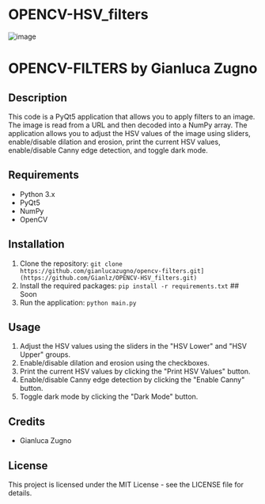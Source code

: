 # OPENCV-HSV_filters

![image](https://github.com/Gianlz/OPENCV-HSV_filters/assets/67298422/283ee081-2ff5-4ebe-99dd-26683553417d)

# OPENCV-FILTERS by Gianluca Zugno

## Description
This code is a PyQt5 application that allows you to apply filters to an image. The image is read from a URL and then decoded into a NumPy array. The application allows you to adjust the HSV values of the image using sliders, enable/disable dilation and erosion, print the current HSV values, enable/disable Canny edge detection, and toggle dark mode.

## Requirements
- Python 3.x
- PyQt5
- NumPy
- OpenCV

## Installation
1. Clone the repository: `git clone https://github.com/gianlucazugno/opencv-filters.git](https://github.com/Gianlz/OPENCV-HSV_filters.git)`
2. Install the required packages: `pip install -r requirements.txt` ## Soon
3. Run the application: `python main.py`

## Usage
1. Adjust the HSV values using the sliders in the "HSV Lower" and "HSV Upper" groups.
2. Enable/disable dilation and erosion using the checkboxes.
3. Print the current HSV values by clicking the "Print HSV Values" button.
4. Enable/disable Canny edge detection by clicking the "Enable Canny" button.
5. Toggle dark mode by clicking the "Dark Mode" button.

## Credits
- Gianluca Zugno

## License
This project is licensed under the MIT License - see the LICENSE file for details.
